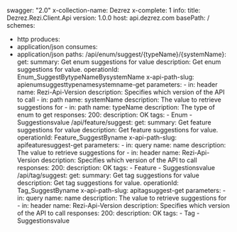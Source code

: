swagger: "2.0"
x-collection-name: Dezrez
x-complete: 1
info:
  title: Dezrez.Rezi.Client.Api
  version: 1.0.0
host: api.dezrez.com
basePath: /
schemes:
- http
produces:
- application/json
consumes:
- application/json
paths:
  /api/enum/suggest/{typeName}/{systemName}:
    get:
      summary: Get enum suggestions for value
      description: Get enum suggestions for value.
      operationId: Enum_SuggestBytypeNameBysystemName
      x-api-path-slug: apienumsuggesttypenamesystemname-get
      parameters:
      - in: header
        name: Rezi-Api-Version
        description: Specifies which version of the API to call
      - in: path
        name: systemName
        description: The value to retrieve suggestions for
      - in: path
        name: typeName
        description: The type of enum to get
      responses:
        200:
          description: OK
      tags:
      - Enum
      - Suggestionsvalue
  /api/feature/suggest:
    get:
      summary: Get feature suggestions for value
      description: Get feature suggestions for value.
      operationId: Feature_SuggestByname
      x-api-path-slug: apifeaturesuggest-get
      parameters:
      - in: query
        name: name
        description: The value to retrieve suggestions for
      - in: header
        name: Rezi-Api-Version
        description: Specifies which version of the API to call
      responses:
        200:
          description: OK
      tags:
      - Feature
      - Suggestionsvalue
  /api/tag/suggest:
    get:
      summary: Get tag suggestions for value
      description: Get tag suggestions for value.
      operationId: Tag_SuggestByname
      x-api-path-slug: apitagsuggest-get
      parameters:
      - in: query
        name: name
        description: The value to retrieve suggestions for
      - in: header
        name: Rezi-Api-Version
        description: Specifies which version of the API to call
      responses:
        200:
          description: OK
      tags:
      - Tag
      - Suggestionsvalue